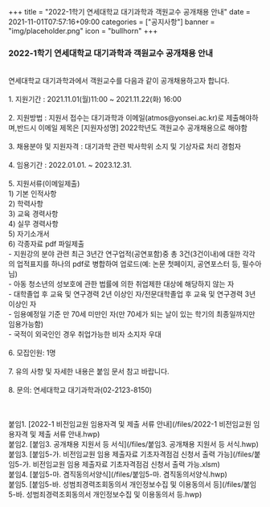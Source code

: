 +++
title = "2022-1학기 연세대학교 대기과학과 객원교수 공개채용 안내"
date = 2021-11-01T07:57:16+09:00
categories = ["공지사항"]
banner = "img/placeholder.png"
icon = "bullhorn"
+++
<!--more-->
### 2022-1학기 연세대학교 대기과학과 객원교수 공개채용 안내
<br>
연세대학교 대기과학과에서 객원교수를 다음과 같이 공개채용하고자 합니다.<br>
<br>
1. 지원기간 : 2021.11.01(월)11:00 ~ 2021.11.22(화) 16:00<br>
<br>
2. 지원방법 : 지원서 접수는 대기과학과 이메일(atmos@yonsei.ac.kr)로 제출해야하며,반드시 이메일 제목은 [지원자성명] 2022학년도 객원교수 공개채용으로 해야함<br>
<br>
3. 채용분야 및 지원자격 : 대기과학 관련 박사학위 소지 및 기상자료 처리 경험자<br>
<br>
4. 임용기간 : 2022.01.01. ~ 2023.12.31.<br>
<br>
5. 지원서류(이메일제출)<br>
1) 기본 인적사항<br>
2) 학력사항<br>
3) 교육 경력사항<br>
4) 실무 경력사항<br>
5) 자기소개서<br>
6) 각종자료 pdf 파일제출<br>
- 지원강의 분야 관련 최근 3년간 연구업적(공연포함)중 총 3건(3건이내)에 대한 각각의 업적표지를 하나의 pdf로 병합하여 업로드(예: 논문 첫페이지, 공연포스터 등, 필수아님)<br>
- 아동 청소년의 성보호에 관한 법률에 의한 취업제한 대상에 해당하지 않는 자<br>
- 대학졸업 후 교육 및 연구경력 2년 이상인 자/전문대학졸업 후 교육 및 연구경력 3년이상인 자<br>
- 임용예정일 기준 만 70세 미만인 자(만 70세가 되는 날이 있는 학기의 최종일까지만 임용가능함)<br>
- 국적이 외국인인 경우 취업가능한 비자 소지자 우대<br>
<br>
6. 모집인원: 1명<br>
<br>
7. 유의 사항 및 자세한 내용은 붙임 문서 참고 바랍니다.<br>
<br>
8. 문의: 연세대학교 대기과학과(02-2123-8150)


<br><br>
붙임1. [2022-1 비전임교원 임용자격 및 제출 서류 안내](/files/2022-1 비전임교원 임용자격 및 제출 서류 안내.hwp)
<br>
붙임2. [붙임3. 공개채용 지원서 등 서식](/files/붙임3. 공개채용 지원서 등 서식.hwp)
<br>
붙임3. [붙임5-가. 비전임교원 임용 제출자료 기초자격점검 신청서 출력 가능](/files/붙임5-가. 비전임교원 임용 제출자료 기초자격점검 신청서 출력 가능.xlsm)
<br>
붙임4. [붙임5-마. 겸직동의서양식](/files/붙임5-마. 겸직동의서양식.hwp)
<br>
붙임5. [붙임5-바. 성범죄경력조회동의서 개인정보수집 및 이용동의서 등](/files/붙임5-바. 성범죄경력조회동의서 개인정보수집 및 이용동의서 등.hwp)
